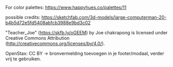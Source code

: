 For color palettes: https://www.happyhues.co/palettes/11

possible credits: https://sketchfab.com/3d-models/large-computerman-20-b4b5d72e5fd5408abfcb3988e9bd3c02

"Teacher_Joe" (https://skfb.ly/oGEEM) by Joe chakrapong is licensed under Creative Commons Attribution (http://creativecommons.org/licenses/by/4.0/).

OpenStax: CC BY → bronvermelding toevoegen in je footer/modaal, verder vrij te gebruiken.